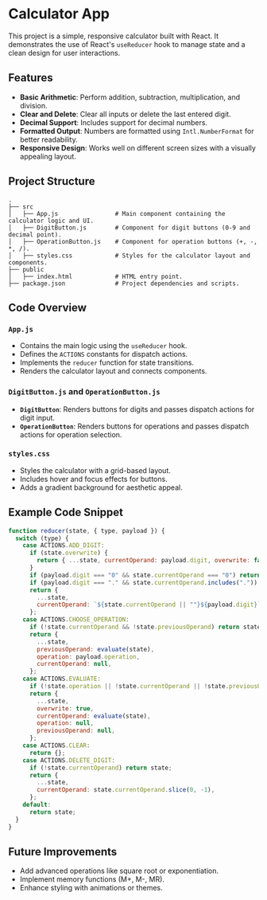 # Calculator App

This project is a simple, responsive calculator built with React. It demonstrates the use of React's `useReducer` hook to manage state and a clean design for user interactions.

## Features
- **Basic Arithmetic**: Perform addition, subtraction, multiplication, and division.
- **Clear and Delete**: Clear all inputs or delete the last entered digit.
- **Decimal Support**: Includes support for decimal numbers.
- **Formatted Output**: Numbers are formatted using `Intl.NumberFormat` for better readability.
- **Responsive Design**: Works well on different screen sizes with a visually appealing layout.

## Project Structure

```plaintext
.
├── src
│   ├── App.js                # Main component containing the calculator logic and UI.
│   ├── DigitButton.js        # Component for digit buttons (0-9 and decimal point).
│   ├── OperationButton.js    # Component for operation buttons (+, -, *, /).
│   ├── styles.css            # Styles for the calculator layout and components.
├── public
│   ├── index.html            # HTML entry point.
├── package.json              # Project dependencies and scripts.
```

## Code Overview

### `App.js`
- Contains the main logic using the `useReducer` hook.
- Defines the `ACTIONS` constants for dispatch actions.
- Implements the `reducer` function for state transitions.
- Renders the calculator layout and connects components.

### `DigitButton.js` and `OperationButton.js`
- **`DigitButton`**: Renders buttons for digits and passes dispatch actions for digit input.
- **`OperationButton`**: Renders buttons for operations and passes dispatch actions for operation selection.

### `styles.css`
- Styles the calculator with a grid-based layout.
- Includes hover and focus effects for buttons.
- Adds a gradient background for aesthetic appeal.

## Example Code Snippet

```javascript
function reducer(state, { type, payload }) {
  switch (type) {
    case ACTIONS.ADD_DIGIT:
      if (state.overwrite) {
        return { ...state, currentOperand: payload.digit, overwrite: false };
      }
      if (payload.digit === "0" && state.currentOperand === "0") return state;
      if (payload.digit === "." && state.currentOperand.includes(".")) return state;
      return {
        ...state,
        currentOperand: `${state.currentOperand || ""}${payload.digit}`,
      };
    case ACTIONS.CHOOSE_OPERATION:
      if (!state.currentOperand && !state.previousOperand) return state;
      return {
        ...state,
        previousOperand: evaluate(state),
        operation: payload.operation,
        currentOperand: null,
      };
    case ACTIONS.EVALUATE:
      if (!state.operation || !state.currentOperand || !state.previousOperand) return state;
      return {
        ...state,
        overwrite: true,
        currentOperand: evaluate(state),
        operation: null,
        previousOperand: null,
      };
    case ACTIONS.CLEAR:
      return {};
    case ACTIONS.DELETE_DIGIT:
      if (!state.currentOperand) return state;
      return {
        ...state,
        currentOperand: state.currentOperand.slice(0, -1),
      };
    default:
      return state;
  }
}
```

## Future Improvements
- Add advanced operations like square root or exponentiation.
- Implement memory functions (M+, M-, MR).
- Enhance styling with animations or themes.


